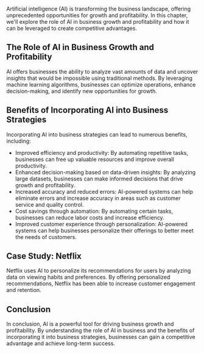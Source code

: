 
Artificial intelligence (AI) is transforming the business landscape, offering unprecedented opportunities for growth and profitability. In this chapter, we'll explore the role of AI in business growth and profitability and how it can be leveraged to create competitive advantages.

The Role of AI in Business Growth and Profitability
---------------------------------------------------

AI offers businesses the ability to analyze vast amounts of data and uncover insights that would be impossible using traditional methods. By leveraging machine learning algorithms, businesses can optimize operations, enhance decision-making, and identify new opportunities for growth.

Benefits of Incorporating AI into Business Strategies
-----------------------------------------------------

Incorporating AI into business strategies can lead to numerous benefits, including:

* Improved efficiency and productivity: By automating repetitive tasks, businesses can free up valuable resources and improve overall productivity.
* Enhanced decision-making based on data-driven insights: By analyzing large datasets, businesses can make informed decisions that drive growth and profitability.
* Increased accuracy and reduced errors: AI-powered systems can help eliminate errors and increase accuracy in areas such as customer service and quality control.
* Cost savings through automation: By automating certain tasks, businesses can reduce labor costs and increase efficiency.
* Improved customer experience through personalization: AI-powered systems can help businesses personalize their offerings to better meet the needs of customers.

Case Study: Netflix
-------------------

Netflix uses AI to personalize its recommendations for users by analyzing data on viewing habits and preferences. By offering personalized recommendations, Netflix has been able to increase customer engagement and retention.

Conclusion
----------

In conclusion, AI is a powerful tool for driving business growth and profitability. By understanding the role of AI in business and the benefits of incorporating it into business strategies, businesses can gain a competitive advantage and achieve long-term success.
